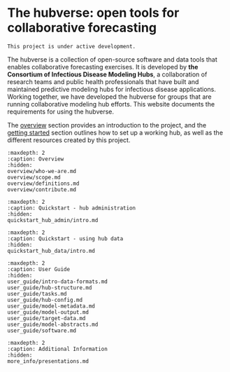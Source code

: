 # The hubverse: open tools for collaborative forecasting

```{caution}
This project is under active development.
```

The hubverse is a collection of open-source software and data tools that enables collaborative forecasting exercises. It is developed by **the Consortium of Infectious Disease Modeling Hubs**, a collaboration of research teams and public health professionals that have built and maintained predictive modeling hubs for infectious disease applications. Working together, we have developed the hubverse for groups that are running collaborative modeling hub efforts. This website documents the requirements for using the hubverse.  

The [overview](overview/who-we-are.md) section provides an introduction to the project, and the [getting started](quickstart_hub_admin/getting-started.md) section outlines how to set up a working hub, as well as the different resources created by this project.  




```{toctree}
:maxdepth: 2
:caption: Overview
:hidden:
overview/who-we-are.md
overview/scope.md
overview/definitions.md
overview/contribute.md
```

```{toctree}
:maxdepth: 2
:caption: Quickstart - hub administration
:hidden:
quickstart_hub_admin/intro.md
```

```{toctree}
:maxdepth: 2
:caption: Quickstart - using hub data
:hidden:
quickstart_hub_data/intro.md
```

```{toctree}
:maxdepth: 2
:caption: User Guide
:hidden:
user_guide/intro-data-formats.md
user_guide/hub-structure.md
user_guide/tasks.md
user_guide/hub-config.md
user_guide/model-metadata.md
user_guide/model-output.md
user_guide/target-data.md
user_guide/model-abstracts.md
user_guide/software.md
```

```{toctree}
:maxdepth: 2
:caption: Additional Information
:hidden:
more_info/presentations.md
```

